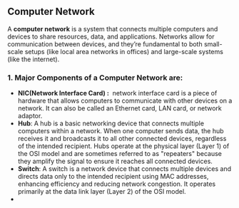 ## Computer Network
A **computer network** is a system that connects multiple computers and devices to share resources, data, and applications. Networks allow for communication between devices, and they’re fundamental to both small-scale setups (like local area networks in offices) and large-scale systems (like the internet).
### 1. Major Components of a Computer Network are:
- **NIC(Network Interface Card) :**  network interface card is a piece of hardware that allows computers to communicate with other devices on a network. It can also be called an Ethernet card, LAN card, or network adaptor.
- **Hub**: A hub is a basic networking device that connects multiple computers within a network. When one computer sends data, the hub receives it and broadcasts it to all other connected devices, regardless of the intended recipient. Hubs operate at the physical layer (Layer 1) of the OSI model and are sometimes referred to as "repeaters" because they amplify the signal to ensure it reaches all connected devices.
- **Switch**: A switch is a network device that connects multiple devices and directs data only to the intended recipient using MAC addresses, enhancing efficiency and reducing network congestion. It operates primarily at the data link layer (Layer 2) of the OSI model.
- 
